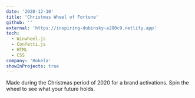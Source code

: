 ```yaml
---
date: '2020-12-10'
title: 'Christmas Wheel of Fortune'
github: ''
external: 'https://inspiring-dubinsky-a280c9.netlify.app'
tech:
  - Winwheel.js
  - Confetti.js
  - HTML
  - CSS
company: 'Hokela'
showInProjects: true
---
```


Made during the Christmas period of 2020 for a brand activations. Spin the wheel to see what your future holds.
